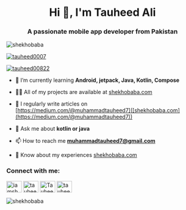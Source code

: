 <h1 align="center">Hi 👋, I'm Tauheed Ali</h1>
<h3 align="center">A passionate mobile app developer from Pakistan</h3>

<p align="left"> <img src="https://komarev.com/ghpvc/?username=shekhobaba&label=Profile%20views&color=0e75b6&style=flat" alt="shekhobaba" /> </p>

<p align="left"> <a href="https://github.com/ryo-ma/github-profile-trophy"><img src="https://github-profile-trophy.vercel.app/?username=tauheed0007" alt="tauheed0007" /></a> </p>

<p align="left"> <a href="https://twitter.com/tauheed00822" target="blank"><img src="https://img.shields.io/twitter/follow/tauheed00822?logo=twitter&style=for-the-badge" alt="tauheed00822" /></a> </p>

- 🌱 I’m currently learning **Android, jetpack, Java, Kotlin, Compose**

- 👨‍💻 All of my projects are available at [shekhobaba.com](shekhobaba.com)

- 📝 I regularly write articles on [https://medium.com/@muhammadtauheed7]([shekhobaba.com](https://medium.com/@muhammadtauheed7))

- 💬 Ask me about **kotlin or java**

- 📫 How to reach me **muhammadtauheed7@gmail.com**

- 📄 Know about my experiences [shekhobaba.com](shekhobaba.com)

<h3 align="left">Connect with me:</h3>
<p align="left">
<a href="https://twitter.com/tauheed00822" target="blank"><img align="center" src="https://raw.githubusercontent.com/rahuldkjain/github-profile-readme-generator/master/src/images/icons/Social/twitter.svg" alt="iamshekhobaba" height="30" width="40" /></a>
<a href="https://stackoverflow.com/users/shekhobaba" target="blank"><img align="center" src="https://raw.githubusercontent.com/rahuldkjain/github-profile-readme-generator/master/src/images/icons/Social/stack-overflow.svg" alt="tauheedali" height="30" width="40" /></a>
<a href="https://www.facebook.com/Tauheed0007/" target="blank"><img align="center" src="https://raw.githubusercontent.com/rahuldkjain/github-profile-readme-generator/master/src/images/icons/Social/facebook.svg" alt="Tauheed0007" height="30" width="40" /></a>
<!-- <a href="https://instagram.com/iamshekhobaba" target="blank"><img align="center" src="https://raw.githubusercontent.com/rahuldkjain/github-profile-readme-generator/master/src/images/icons/Social/instagram.svg" alt="iamshekhobaba" height="30" width="40" /></a> -->
<!-- <a href="https://dribbble.com/shekhobaba" target="blank"><img align="center" src="https://raw.githubusercontent.com/rahuldkjain/github-profile-readme-generator/master/src/images/icons/Social/dribbble.svg" alt="shekhobaba" height="30" width="40" /></a>
</p> -->
<a href="https://www.linkedin.com/in/tauheed007/" target="blank"><img align="center" src="https://user-images.githubusercontent.com/60000991/210625378-49af0c06-4a6c-48aa-b5ef-fdab1fa256e9.png" alt="tauheed007" height="30" width="40" /></a>
</p>




<p><img align="center" src="https://github-readme-streak-stats.herokuapp.com/?user=shekhobaba&" alt="shekhobaba" /></p>

